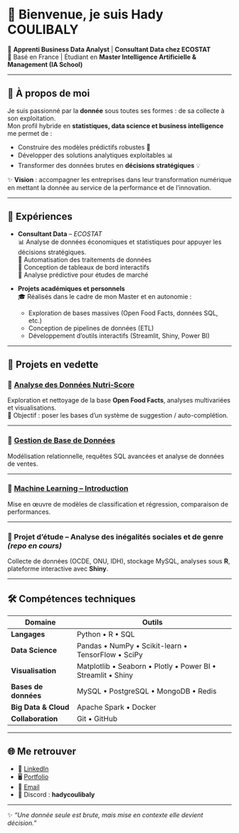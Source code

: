 # 👋 Bienvenue, je suis **Hady COULIBALY**

🎯 **Apprenti Business Data Analyst** | **Consultant Data chez ECOSTAT**  
📍 Basé en France | Étudiant en **Master Intelligence Artificielle & Management (IA School)**  

---

## 📌 À propos de moi

Je suis passionné par la **donnée** sous toutes ses formes : de sa collecte à son exploitation.  
Mon profil hybride en **statistiques, data science et business intelligence** me permet de :  
- Construire des modèles prédictifs robustes 🤖  
- Développer des solutions analytiques exploitables 📊  
- Transformer des données brutes en **décisions stratégiques** 💡  

✨ **Vision** : accompagner les entreprises dans leur transformation numérique en mettant la donnée au service de la performance et de l’innovation.  

---

## 💼 Expériences

- **Consultant Data** – *ECOSTAT*  
  📊 Analyse de données économiques et statistiques pour appuyer les décisions stratégiques.  
  🔹 Automatisation des traitements de données  
  🔹 Conception de tableaux de bord interactifs  
  🔹 Analyse prédictive pour études de marché  

- **Projets académiques et personnels**  
  🎓 Réalisés dans le cadre de mon Master et en autonomie :  
  - Exploration de bases massives (Open Food Facts, données SQL, etc.)  
  - Conception de pipelines de données (ETL)  
  - Développement d’outils interactifs (Streamlit, Shiny, Power BI)  

---

## 🚀 Projets en vedette

### 🔹 [Analyse des Données Nutri-Score](https://github.com/hadycoul12/Analyse-des-Donnees-Nutri-Score)  
Exploration et nettoyage de la base **Open Food Facts**, analyses multivariées et visualisations.  
🎯 Objectif : poser les bases d’un système de suggestion / auto-complétion.  

---

### 🔹 [Gestion de Base de Données](https://github.com/hadycoul12/Gestion-de-Base-de-Donnees)  
Modélisation relationnelle, requêtes SQL avancées et analyse de données de ventes.  

---

### 🔹 [Machine Learning – Introduction](https://github.com/hadycoul12/ML_apprentissage_automatique-)  
Mise en œuvre de modèles de classification et régression, comparaison de performances.  

---

### 🔹 Projet d’étude – **Analyse des inégalités sociales et de genre** *(repo en cours)*  
Collecte de données (OCDE, ONU, IDH), stockage MySQL, analyses sous **R**, plateforme interactive avec **Shiny**.  

---

## 🛠️ Compétences techniques

| Domaine | Outils |
|---------|--------|
| **Langages** | Python • R • SQL |
| **Data Science** | Pandas • NumPy • Scikit-learn • TensorFlow • SciPy |
| **Visualisation** | Matplotlib • Seaborn • Plotly • Power BI • Streamlit • Shiny |
| **Bases de données** | MySQL • PostgreSQL • MongoDB • Redis |
| **Big Data & Cloud** | Apache Spark • Docker |
| **Collaboration** | Git • GitHub |

---

## 🌐 Me retrouver

- 💼 [LinkedIn](https://linkedin.com/in/hady-coulibaly)  
- 🖥️ [Portfolio](https://hady-data-showcase.lovable.app/)  
- 📧 [Email](mailto:coulibalyhady33@gmail.com)  
- 💬 Discord : **hadycoulibaly**  

---

✨ *“Une donnée seule est brute, mais mise en contexte elle devient décision.”*  
